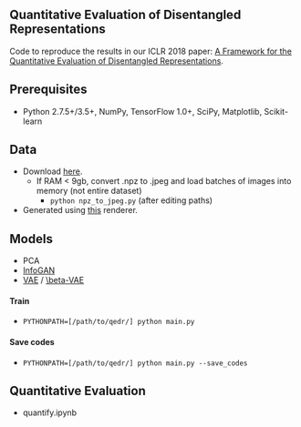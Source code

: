 ## Quantitative Evaluation of Disentangled Representations

Code to reproduce the results in our ICLR 2018 paper: [A Framework for the Quantitative Evaluation of Disentangled Representations](https://openreview.net/forum?id=By-7dz-AZ).

## Prerequisites

- Python 2.7.5+/3.5+, NumPy, TensorFlow 1.0+, SciPy, Matplotlib, Scikit-learn

## Data

- Download [here](https://www.dropbox.com/s/dp3rrvpcp2jihxz/edinburgh_teapots.tar.gz?dl=0).
  - If RAM < 9gb, convert .npz to .jpeg and load batches of images into memory (not entire dataset)
    - `python npz_to_jpeg.py` (after editing paths)
- Generated using [this](https://github.com/polmorenoc/inversegraphics) renderer.

## Models

- PCA
- [InfoGAN](https://papers.nips.cc/paper/6399-infogan-interpretable-representation-learning-by-information-maximizing-generative-adversarial-nets.pdf)
- [VAE](https://arxiv.org/pdf/1312.6114.pdf) / [\beta-VAE](https://openreview.net/pdf?id=Sy2fzU9gl)

#### Train

- `PYTHONPATH=[/path/to/qedr/] python main.py`

#### Save codes

- `PYTHONPATH=[/path/to/qedr/] python main.py --save_codes`

## Quantitative Evaluation

- quantify.ipynb
